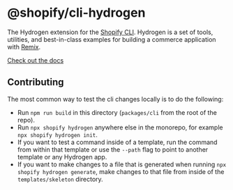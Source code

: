 # @shopify/cli-hydrogen

The Hydrogen extension for the [Shopify CLI](https://shopify.dev/apps/tools/cli). Hydrogen is a set of tools, utilities, and best-in-class examples for building a commerce application with [Remix](https://wwww.remix.run).

[Check out the docs](https://shopify.dev/custom-storefronts/hydrogen)

## Contributing

The most common way to test the cli changes locally is to do the following:

- Run `npm run build` in this directory (`packages/cli` from the root of the repo).
- Run `npx shopify hydrogen` anywhere else in the monorepo, for example `npx shopify hydrogen init`.
- If you want to test a command inside of a template, run the command from within that template or use the `--path` flag to point to another template or any Hydrogen app.
- If you want to make changes to a file that is generated when running `npx shopify hydrogen generate`, make changes to that file from inside of the `templates/skeleton` directory.
